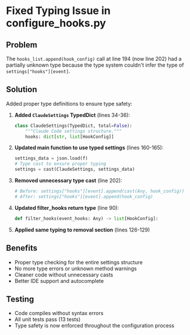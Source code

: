 # Fixed Typing Issue in configure_hooks.py

## Problem
The `hooks_list.append(hook_config)` call at line 194 (now line 202) had a partially unknown type because the type system couldn't infer the type of `settings["hooks"][event]`.

## Solution
Added proper type definitions to ensure type safety:

1. **Added `ClaudeSettings` TypedDict** (lines 34-36):
   ```python
   class ClaudeSettings(TypedDict, total=False):
       """Claude Code settings structure."""
       hooks: dict[str, list[HookConfig]]
   ```

2. **Updated main function to use typed settings** (lines 160-165):
   ```python
   settings_data = json.load(f)
   # Type cast to ensure proper typing
   settings = cast(ClaudeSettings, settings_data)
   ```

3. **Removed unnecessary type cast** (line 202):
   ```python
   # Before: settings["hooks"][event].append(cast(Any, hook_config))
   # After: settings["hooks"][event].append(hook_config)
   ```

4. **Updated filter_hooks return type** (line 90):
   ```python
   def filter_hooks(event_hooks: Any) -> list[HookConfig]:
   ```

5. **Applied same typing to removal section** (lines 126-129)

## Benefits
- Proper type checking for the entire settings structure
- No more type errors or unknown method warnings
- Cleaner code without unnecessary casts
- Better IDE support and autocomplete

## Testing
- Code compiles without syntax errors
- All unit tests pass (13 tests)
- Type safety is now enforced throughout the configuration process